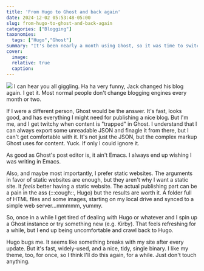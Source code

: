 ```yaml
---
title: 'From Hugo to Ghost and back again'
date: 2024-12-02 05:53:48-05:00
slug: from-hugo-to-ghost-and-back-again
categories: ["Blogging"]
taxonomies:
  tags: ["Hugo","Ghost"]
summary: "It's been nearly a month using Ghost, so it was time to switch back to Hugo."
cover: 
  image: 
  relative: true
  caption: 
---
```



<img src="/img/small/carousel.webp#floatright">
I can hear you all giggling. Ha ha very funny, Jack changed his blog again. I get it. Most normal people don't change blogging engines every month or two.

If I were a different person, Ghost would be the answer. It's fast, looks good, and has everything I might need for publishing a nice blog. But I'm me, and I get twitchy when content is "trapped" in Ghost. I understand that I can always export some unreadable JSON and finagle it from there, but I can't get comfortable with it. It's not just the JSON, but the complex markup Ghost uses for content. Yuck. If only I could ignore it.

As good as Ghost's post editor is, it ain't Emacs. I always end up wishing I was writing in Emacs.

Also, and maybe most importantly, I prefer static websites. The arguments in favor of static websites are enough, but they aren't why I want a static site. It _feels_ better having a static website. The actual publishing part can be a pain in the ass (:::cough::, Hugo) but the results are worth it. A folder full of HTML files and some images, starting on my local drive and synced to a simple web server...mmmmm, yummy.

So, once in a while I get tired of dealing with Hugo or whatever and I spin up a Ghost instance or try something new (e.g. Kirby). That feels refreshing for a while, but I end up being uncomfortable and crawl back to Hugo.

Hugo bugs me. It seems like something breaks with my site after every update. But it's fast, widely-used, and a nice, tidy, single binary. I like my theme, too, for once, so I think I'll do this again, for a while. Just don't touch anything.

